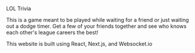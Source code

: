 LOL Trivia

This is a game meant to be played while waiting for a friend or just waiting out a dodge timer. Get a few of your friends together and see who knows each other's league careers the best!

This website is built using React, Next.js, and Websocket.io

